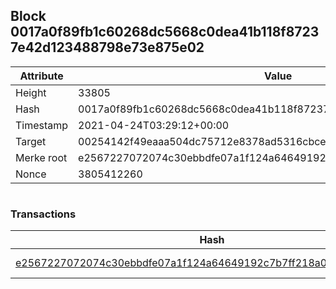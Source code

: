 ## Block 0017a0f89fb1c60268dc5668c0dea41b118f87237e42d123488798e73e875e02

Attribute | Value
--- | ---
Height | 33805
Hash | 0017a0f89fb1c60268dc5668c0dea41b118f87237e42d123488798e73e875e02
Timestamp | 2021-04-24T03:29:12+00:00
Target | 00254142f49eaaa504dc75712e8378ad5316cbcead634704b3734b6271167cc4
Merke root | e2567227072074c30ebbdfe07a1f124a64649192c7b7ff218a01558dc0ed41d4
Nonce | 3805412260

```

```

### Transactions

Hash | Amount
--- | ---
[e2567227072074c30ebbdfe07a1f124a64649192c7b7ff218a01558dc0ed41d4](e2567227072074c30ebbdfe07a1f124a64649192c7b7ff218a01558dc0ed41d4.md) | 10.00000000 SKEPTI 
